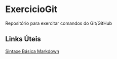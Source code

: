 # ExercicioGit
Repositório para exercitar comandos do Git/GitHub

## Links Úteis
[Sintaxe Básica Markdown](https://www.markdownguide.org/basic-syntax/)
